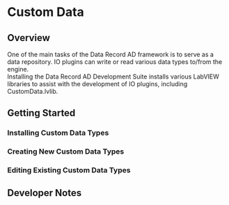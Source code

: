 # Custom Data
## Overview
One of the main tasks of the Data Record AD framework is to serve as a data repository.  IO plugins can write or read various data types to/from the engine.  
Installing the Data Record AD Development Suite installs various LabVIEW libraries to assist with the development of IO plugins, including CustomData.lvlib.


## Getting Started

### Installing Custom Data Types

### Creating New Custom Data Types

### Editing Existing Custom Data Types

## Developer Notes
